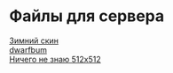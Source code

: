 # Файлы для сервера

<a href="meldonesnow.png">Зимний скин</a>  
<a href="dwarfbum.png">dwarfbum</a>  
<a href="head.png">Ничего не знаю 512x512</a>  
 
